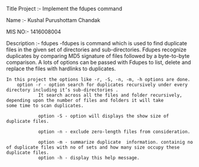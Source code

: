
Title Project :- Implement the fdupes command

Name :-  Kushal Purushottam Chandak

MIS NO:-  1416008004

Description :-
	fdupes -fdupes is command which is used to find duplicate files in the given set of directories and sub-directories. Fdupes recognize 		duplicates by comparing MD5 signature of files followed by a byte-to-byte comparison. A lots of options can be passed with Fdupes to list, 		delete and replace the files with hardlinks to duplicates.


	In this project the options like -r, -S, -n, -m, -h options are done. 
		option -r - option search for duplicates recursively under every directory including it’s sub-directories .
			    It search across all the files and folder recursively, depending upon the number of files and folders it will take 				    some time to scan duplicates. 
			       	
                option -S - option will displays the show size of duplicate files. 
                
                option -n - exclude zero-length files from consideration. 
                
                option -m - summarize duplicate  information. containig no of duplicate files with no of sets and how many size occupy these 				    duplicate files.
                option -h - display this help message.

